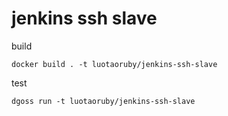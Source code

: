 # jenkins ssh slave

build

```
docker build . -t luotaoruby/jenkins-ssh-slave
```

test

```
dgoss run -t luotaoruby/jenkins-ssh-slave
```
